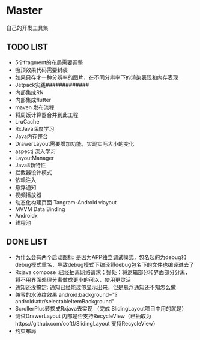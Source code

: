 # Master
自己的开发工具集
## TODO LIST
* 5个fragment的布局需要调整
* 吸顶效果代码需要封装
* 如果只存才一种分辨率的图片，在不同分辨率下的渲染表现和内存表现
* Jetpack实践#############
* 内部集成RN
* 内部集成flutter
* maven 发布流程
* 将周饭计算器合并到此工程
* LruCache
* RxJava深度学习
* Java内存整合
* DrawerLayout需要增加功能，实现实际大小的变化
* aspectj 深入学习
* LayoutManager
* Java8新特性
* 拦截器设计模式
* 依赖注入
* 悬浮通知
* 视频播放器
* 动态化构建页面 Tangram-Android vlayout
* MVVM Data Binding
* Androidx
* 线程池
## DONE LIST
* 为什么会有两个启动图标: 是因为APP独立调试模式，包名起的为debug和debug模式重名，导致debug模式下编译将debug包名下的文件也编译进去了
* Rxjava compose :已经抽离网络请求；好处：将逻辑部分和界面部分分离，将不用界面处理分离做成更小的可以，使用更灵活
* 通知还没搞定: 通知已经能过够显示出来，但是悬浮通知还不知怎么做
* 兼容的水波纹效果 android:background="?android:attr/selectableItemBackground"
* ScrollerPlus转换成Rxjava去实现  （完成  SlidingLayout项目中用的就是）
* 测试DrawerLayout 内部是否支持RecycleView（已抽取为https://github.com/ooftf/SlidingLayout 支持RecycleView）
* 约束布局
